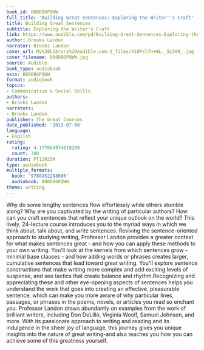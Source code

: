 ```yaml
---
book_id: B00DB6PQWW
full_title: 'Building Great Sentences: Exploring the Writer''s Craft'
title: Building Great Sentences
subtitle: Exploring the Writer's Craft
link: https://www.audible.com/pd/Building-Great-Sentences-Exploring-the-Writers-Craft-Audiobook/B00DB6PQWW
author: Brooks Landon
narrator: Brooks Landon
cover_url: My%20Library%20Audible.com-2_files/418Pxl7n+WL._SL500_.jpg
cover_filename: B00DB6PQWW.jpg
source: Audible
book_type: audiobook
asin: B00DB6PQWW
format: audiobook
topics:
- Communication & Social Skills
authors:
- Brooks Landon
narrators:
- Brooks Landon
publisher: The Great Courses
date_published: '2013-07-08'
language:
- English
rating:
  rating: 4.177664974619289
  count: 788
duration: PT12H25M
type: audiobook
multiple_formats:
  book: '9780452298606'
  audiobook: B00DB6PQWW
theme: writing
---
```

Why do some lengthy sentences flow effortlessly while others stumble along? Why are you captivated by the writing of particular authors? How can you craft sentences that reflect your unique outlook on the world?
This lively, 24-lecture course introduces you to the myriad ways in which we think about, talk about, and write sentences. Reviving the sentence-oriented approach to studying writing, Professor Landon provides a greater context for what makes sentences great - and how you can apply these methods to your own writing.
You'll look at the kernels from which sentences grow - minimal base clauses - and how adding words or phrases creates larger, cumulative sentences that lead toward great writing. You'll explore sentence constructions that make writing more complex and add exciting levels of suspense, and see tactics that create balance and rhythm.Recognizing and appreciating these and other eye-opening aspects of sentences helps you understand the work that goes into creating an effective, pleasurable sentence, which can make you more aware of why particular lines, passages, or phrases in the poems, novels, or articles you read so enchant you.
Professor Landon draws abundantly on examples from the work of brilliant writers, including Don DeLillo, Virginia Woolf, Samuel Johnson, and more. With its passionate approach to writing and reading and its indulgence in the sheer joy of language, this journey gives you unique insights into the nature of great writing-and also teaches you how you can achieve some of this greatness yourself.
